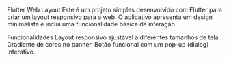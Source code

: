 Flutter Web Layout
Este é um projeto simples desenvolvido com Flutter para criar um layout responsivo para a web. O aplicativo apresenta um design minimalista e inclui uma funcionalidade básica de interação.

Funcionalidades
Layout responsivo ajustável a diferentes tamanhos de tela.
Gradiente de cores no banner.
Botão funcional com um pop-up (dialog) interativo.
